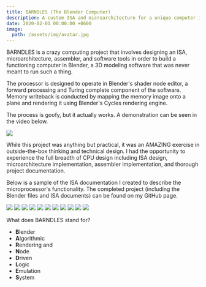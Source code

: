 ```yaml
---
title: BARNDLES (The Blender Computer)
description: A custom ISA and microarchitecture for a unique computer implemented with 3D shaders.
date: 2020-02-01 00:00:00 +0600
image:
  path: /assets/img/avatar.jpg
---
```


BARNDLES is a crazy computing project that involves designing an ISA, microarchitecture, assembler, and software tools in order to build a functioning computer in Blender, a 3D modeling software that was never meant to run such a thing.

The processor is designed to operate in Blender's shader node editor, a forward processing and Turing complete component of the software. Memory writeback is conducted by mapping the memory image onto a plane and rendering it using Blender's Cycles rendering engine.

The process is goofy, but it actually works. A demonstration can be seen in the video below.

![](https://www.youtube.com/watch?v=z0ABtcddKKM)

While this project was anything but practical, it was an AMAZING exercise in outside-the-box thinking and technical design. I had the opportunity to experience the full breadth of CPU design including ISA design, microarchitecture implementation, assembler implementation, and thorough project documentation.

Below is a sample of the ISA documentation I created to describe the microprocessor's functionality. The completed project (including the Blender files and ISA documents) can be found on my GitHub page.

![](https://grantwilk.com/wp-content/uploads/2020/02/0001-min-791x1024.jpg)
![](https://grantwilk.com/wp-content/uploads/2020/02/0002-min-791x1024.jpg)
![](https://grantwilk.com/wp-content/uploads/2020/02/0003-min-791x1024.jpg)
![](https://grantwilk.com/wp-content/uploads/2020/02/0004-min-791x1024.jpg)
![](https://grantwilk.com/wp-content/uploads/2020/02/0005-min-791x1024.jpg)
![](https://grantwilk.com/wp-content/uploads/2020/02/0019-min-791x1024.jpg)
![](https://grantwilk.com/wp-content/uploads/2020/02/0020-min-791x1024.jpg)
![](https://grantwilk.com/wp-content/uploads/2020/02/0021-min-791x1024.jpg)
![](https://grantwilk.com/wp-content/uploads/2020/02/0022-min-791x1024.jpg)
![](https://grantwilk.com/wp-content/uploads/2020/02/0023-min-791x1024.jpg)
![](https://grantwilk.com/wp-content/uploads/2020/02/0024-min-791x1024.jpg)

What does BARNDLES stand for?

- **B**lender
- **A**lgorithmic
- **R**endering and
- **N**ode
- **D**riven
- **L**ogic
- **E**mulation
- **S**ystem